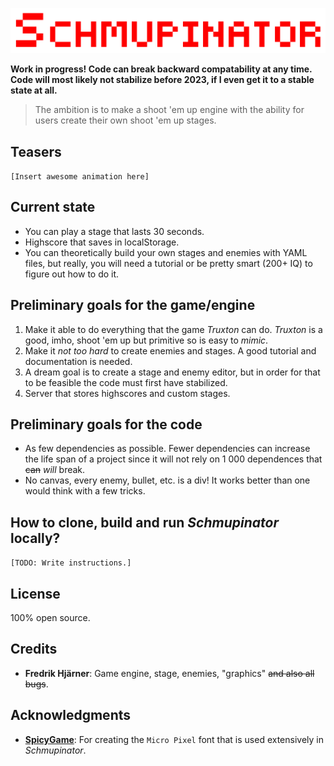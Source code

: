 ![Schmupinator](https://raw.githubusercontent.com/fredrik-hjarner/schmupinator/vite-master-safe-always-working-not-broken/githubAssets/schmupinator.png)

**Work in progress! Code can break backward compatability at any time. Code will most likely not stabilize before 2023, if I even get it to a stable state at all.**

> The ambition is to make a shoot 'em up engine with the ability for users create their own shoot 'em up stages.

## Teasers

`[Insert awesome animation here]`

## Current state

* You can play a stage that lasts 30 seconds.
* Highscore that saves in localStorage.
* You can theoretically build your own stages and enemies with YAML files, but really, you will need a tutorial or be pretty smart (200+ IQ) to figure out how to do it.

## Preliminary goals for the game/engine

1. Make it able to do everything that the game *Truxton* can do. *Truxton* is a good, imho, shoot 'em up but primitive so is easy to *mimic*.
2. Make it *not too hard* to create enemies and stages. A good tutorial and documentation is needed.
3. A dream goal is to create a stage and enemy editor, but in order for that to be feasible the code must first have stabilized.
4. Server that stores highscores and custom stages.

## Preliminary goals for the code

* As few dependencies as possible. Fewer dependencies can increase the life span of a project since it will not rely on 1 000 dependences that ~~can~~ *will* break.
* No canvas, every enemy, bullet, etc. is a div! It works better than one would think with a few tricks.

## How to clone, build and run *Schmupinator* locally?

`[TODO: Write instructions.]`

## License

100% open source.

## Credits

* **Fredrik Hjärner**: Game engine, stage, enemies, "graphics" ~~and also all bugs~~.

## Acknowledgments

* [**SpicyGame**](https://spicygame.itch.io/): For creating the `Micro Pixel` font that is used extensively in *Schmupinator*.
